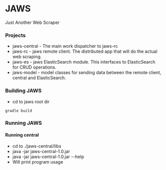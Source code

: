 # JAWS #
Just Another Web Scraper


### Projects ###
* jaws-central - The main work dispatcher to jaws-rc
* jaws-rc - jaws remote client.  The distributed app that will do the actual web scraping.
* jaws-es - jaws ElasticSearch module. This interfaces to ElasticSearch for CRUD operations.
* jaws-model - model classes for sending data between the remote client, central and ElasticSearch.

### Building JAWS ####
* cd to jaws root dir
```
gradle build
```



### Running JAWS ###
#### Running central ####
* cd to ./jaws-central/libs
* java -jar jaws-central-1.0.jar 
* java -jar jaws-central-1.0.jar --help
* Will print program usage